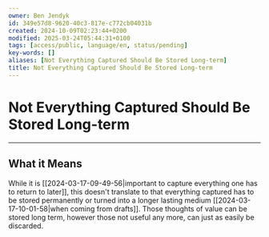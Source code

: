 ```yaml
---
owner: Ben Jendyk
id: 349e57d8-9620-40c3-817e-c772cb04031b
created: 2024-10-09T02:23:44+0200
modified: 2025-03-24T05:44:31+0100
tags: [access/public, language/en, status/pending]
key-words: []
aliases: [Not Everything Captured Should Be Stored Long-term]
title: Not Everything Captured Should Be Stored Long-term
---
```


# Not Everything Captured Should Be Stored Long-term

--- 

## What it Means

While it is [[2024-03-17-09-49-56|important to capture everything one has to return to later]], this doesn't translate to that everything captured has to be stored permanently or turned into a longer lasting medium [[2024-03-17-10-01-58|when coming from drafts]]. Those thoughts of value can be stored long term, however those not useful any more, can just as easily be discarded.

